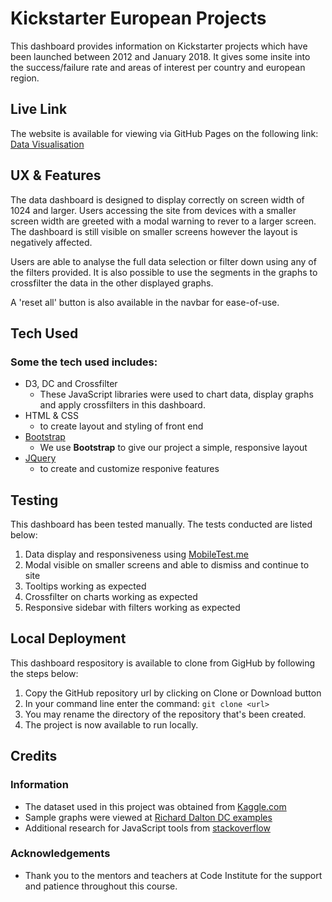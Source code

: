 # Kickstarter European Projects
 
This dashboard provides information on Kickstarter projects which have been launched between 2012 and January 2018.  It gives some insite into the success/failure rate and areas of interest per country and european region.


## Live Link 
The website is available for viewing via GitHub Pages on the following link: [Data Visualisation](https://ringhio79.github.io/kickstarter-European_projects/)
 
## UX & Features
 
The data dashboard is designed to display correctly on screen width of 1024 and larger. Users accessing the site from devices with a smaller screen width are greeted with a modal warning to rever to a larger screen.  The dashboard is still visible on smaller screens however the layout is negatively affected.

Users are able to analyse the full data selection or filter down using any of the filters provided.  It is also possible to use the segments in the graphs to crossfilter the data in the other displayed graphs.  

A 'reset all' button is also available in the navbar for ease-of-use.

## Tech Used

### Some the tech used includes:
- D3, DC and Crossfilter
  - These JavaScript libraries were used to chart data, display graphs and apply crossfilters in this dashboard.
- HTML & CSS
    - to create layout and styling of front end
- [Bootstrap](http://getbootstrap.com/)
    - We use **Bootstrap** to give our project a simple, responsive layout
- [JQuery](https://jquery.com)
    - to create and customize responive features

## Testing
This dashboard has been tested manually.  The tests conducted are listed below:

1. Data display and responsiveness using [MobileTest.me](http://mobiletest.me/)
2. Modal visible on smaller screens and able to dismiss and continue to site
3. Tooltips working as expected
4. Crossfilter on charts working as expected
5. Responsive sidebar with filters working as expected 

## Local Deployment

This dashboard respository is available to clone from GigHub by following the steps below:

1. Copy the GitHub repository url by clicking on Clone or Download button
2. In your command line enter the command: ```git clone <url> ```
3. You may rename the directory of the repository that's been created.
4. The project is now available to run locally.

## Credits

### Information
- The dataset used in this project was obtained from [Kaggle.com](https://www.kaggle.com/)
- Sample graphs were viewed at [Richard Dalton DC examples](https://richardadalton.github.io/dcexamples/)
- Additional research for JavaScript tools from [stackoverflow](https://stackoverflow.com/)

### Acknowledgements
- Thank you to the mentors and teachers at Code Institute for the support and patience throughout this course.